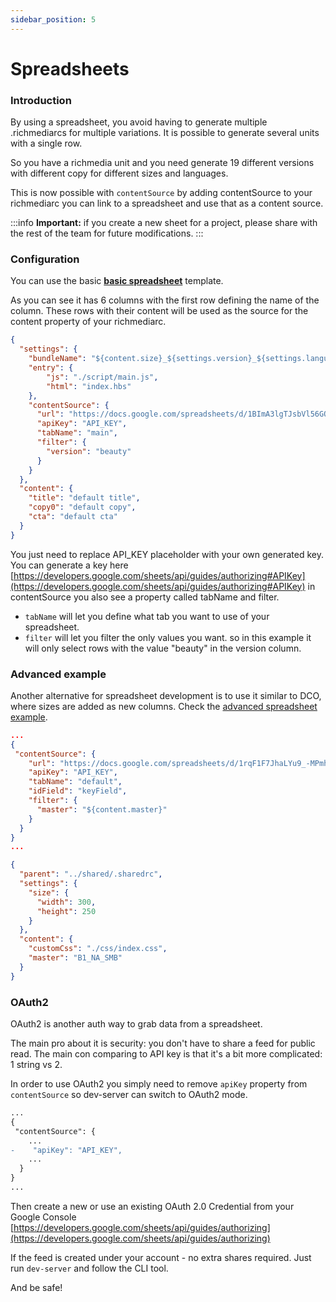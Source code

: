 ```yaml
---
sidebar_position: 5
---
```


# Spreadsheets

### Introduction

By using a spreadsheet, you avoid having to generate multiple .richmediarcs for multiple variations. It is possible to generate several units with a single row.

So you have a richmedia unit and you need generate 19 different versions with different copy for different sizes and languages.

This is now possible with `contentSource` by adding contentSource to your richmediarc you can link to a spreadsheet and use that as a content source.

:::info
**Important:** if you create a new sheet for a project, please share with the rest of the team for future modifications.
:::

### Configuration

You can use the basic **[basic spreadsheet](https://docs.google.com/spreadsheets/d/1BImA3lgTJsbVl56GQTFT-b1dx4FIoeQFBe9WLp0wWxc/edit#gid=0)** template.

As you can see it has 6 columns with the first row defining the name of the column. These rows with their content will be used as the source for the content property of your richmediarc.

```json title="/src/shared/.sharedrc" {8,9,10,11,12,13,14,15}
{
  "settings": {
    "bundleName": "${content.size}_${settings.version}_${settings.language}",
    "entry": {
        "js": "./script/main.js",
        "html": "index.hbs"
    },
    "contentSource": {
      "url": "https://docs.google.com/spreadsheets/d/1BImA3lgTJsbVl56GQTFT-b1dx4FIoeQFBe9WLp0wWxc/edit#gid=0",
      "apiKey": "API_KEY",
      "tabName": "main",
      "filter": {
        "version": "beauty"
      }
    }
  },
  "content": {
    "title": "default title",
    "copy0": "default copy",
    "cta": "default cta"
  }
}
```

You just need to replace API_KEY placeholder with your own generated key. You can generate a key here [https://developers.google.com/sheets/api/guides/authorizing#APIKey](https://developers.google.com/sheets/api/guides/authorizing#APIKey) in contentSource you also see a property called tabName and filter.

 - `tabName` will let you define what tab you want to use of your spreadsheet.
 - `filter` will let you filter the only values you want. so in this example it will only select rows with the value "beauty" in the version column.



### Advanced example

Another alternative for spreadsheet development is to use it similar to DCO, where sizes are added as new columns. Check the [advanced spreadsheet example](https://docs.google.com/spreadsheets/d/1rqF1F7JhaLYu9_-MPmhzztH9i5OE5XURkWpwtSv1quY/edit?usp=sharing).

```json title="/src/shared/.sharedrc" {6,7,8,9}
...
{
 "contentSource": {
    "url": "https://docs.google.com/spreadsheets/d/1rqF1F7JhaLYu9_-MPmhzztH9i5OE5XURkWpwtSv1quY/edit?usp=sharing",
    "apiKey": "API_KEY",
    "tabName": "default",
    "idField": "keyField",
    "filter": {
      "master": "${content.master}"
    }
  }
}
...
```

```json title="/src/300x250/.richmediarc_B1_NA_SMB" {11}
{
  "parent": "../shared/.sharedrc",
  "settings": {
    "size": {
      "width": 300,
      "height": 250
    }
  },
  "content": {
    "customCss": "./css/index.css",
    "master": "B1_NA_SMB"
  }
}
```
### OAuth2

OAuth2 is another auth way to grab data from a spreadsheet.

The main pro about it is security: you don't have to share a feed for public read.
The main con comparing to API key is that it's a bit more complicated: 1 string vs 2.

In order to use OAuth2 you simply need to remove `apiKey` property from `contentSource`
so dev-server can switch to OAuth2 mode.

```diff title="/src/shared/.sharedrc" {5}
...
{
 "contentSource": {
    ...
-    "apiKey": "API_KEY",
    ...
  }
}
...
```

Then create a new or use an existing OAuth 2.0 Credential from your Google Console
[https://developers.google.com/sheets/api/guides/authorizing](https://developers.google.com/sheets/api/guides/authorizing)

If the feed is created under your account - no extra shares required.
Just run `dev-server` and follow the CLI tool.

And be safe!
